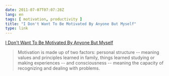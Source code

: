 ```yaml
---
date: 2011-07-07T07:07:28Z
lang: en
tags: [ motivation, productivity ]
title: "I Don't Want To Be Motivated By Anyone But Myself"
type: link
---
```


[I Don't Want To Be Motivated By Anyone But
Myself](http://www.francescocirillo.com/2009/10/i-dont-want-to-be-motivated-by-anyone-but-myself.html)

> Motivation is made up of two factors: personal structure -- meaning
> values and principles learned in family, things learned studying or
> making experiences -- and consciousness -- meaning the capacity of
> recognizing and dealing with problems.

